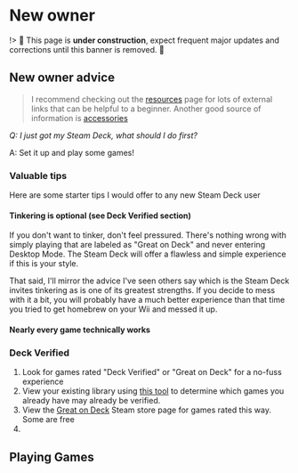 # New owner

!> :construction: This page is **under construction**, expect frequent major
updates and corrections until this banner is removed. :construction:

## New owner advice

> I recommend checking out the [resources](resources.md) page for lots of
> external links that can be helpful to a beginner. Another good source of
> information is [accessories](accessories.md)

_Q: I just got my Steam Deck, what should I do first?_

A: Set it up and play some games!

### Valuable tips

Here are some starter tips I would offer to any new Steam Deck user

#### Tinkering is optional (see Deck Verified section)

If you don't want to tinker, don't feel pressured. There's nothing wrong with
simply playing that are labeled as "Great on Deck" and never entering Desktop
Mode. The Steam Deck will offer a flawless and simple experience if this is your
style.

That said, I'll mirror the advice I've seen others say which is the Steam Deck
invites tinkering as is one of its greatest strengths. If you decide to mess
with it a bit, you will probably have a much better experience than that time
you tried to get homebrew on your Wii and messed it up.

#### Nearly every game technically works

### Deck Verified

1. Look for games rated "Deck Verified" or "Great on Deck" for a no-fuss
   experience
2. View your existing library using
   [this tool](https://store.steampowered.com/steamdeck/mygames) to determine
   which games you already have may already be verified.
3. View the [Great on Deck](https://store.steampowered.com/greatondeck) Steam
   store page for games rated this way. Some are free
4.

## Playing Games
